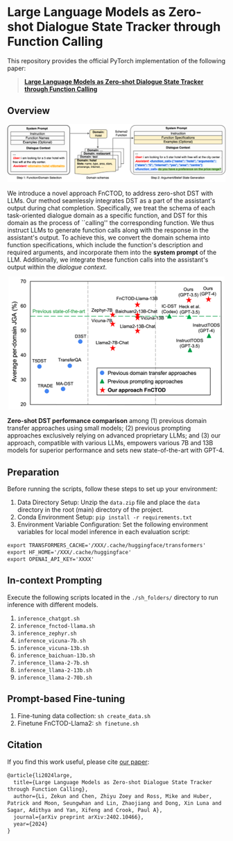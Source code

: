 # Large Language Models as Zero-shot Dialogue State Tracker through Function Calling
This repository provides the official PyTorch implementation of the following paper: 
> [**Large Language Models as Zero-shot Dialogue State Tracker through Function Calling**](https://arxiv.org/abs/2402.10466) <br>

## Overview
<p align="center"><img src="./pics/overview.png" alt="teaser" width="800px" /></p>

We introduce a novel approach FnCTOD, to address zero-shot DST with LLMs. Our method seamlessly integrates DST as a part of the assistant's output during chat completion. Specifically, we treat the schema of each task-oriented dialogue domain as a specific function, and DST for this domain as the process of ``calling'' the corresponding function. We thus instruct LLMs to generate function calls along with the response in the assistant's output. To achieve this, we convert the domain schema into function specifications, which include the function's description and required arguments, and incorporate them into the **system prompt** of the LLM. Additionally, we integrate these function calls into the assistant's output within the *dialogue context*.

<p align="center"><img src="./pics/crown-jewel.png" alt="teaser" width="500px" /></p>

**Zero-shot DST performance comparison** among (1) previous domain transfer approaches using small models; (2) previous prompting approaches exclusively relying on advanced proprietary LLMs; and (3) our approach, compatible with various LLMs, empowers various 7B and 13B models for superior performance and sets new state-of-the-art with GPT-4.

## Preparation
Before running the scripts, follow these steps to set up your environment:
1. Data Directory Setup: Unzip the `data.zip` file and place the `data` directory in the root (main) directory of the project.
2. Conda Environment Setup: `pip install -r requirements.txt`
3. Environment Variable Configuration: Set the following environment variables for local model inference in each evaluation script:
```
export TRANSFORMERS_CACHE='/XXX/.cache/huggingface/transformers'
export HF_HOME='/XXX/.cache/huggingface'
export OPENAI_API_KEY='XXXX'
```

## In-context Prompting
Execute the following scripts located in the `./sh_folders/` directory to run inference with different models.
   1. `inference_chatgpt.sh`
   2. `inference_fnctod-llama.sh`
   3. `inference_zephyr.sh`
   4. `inference_vicuna-7b.sh`
   5. `inference_vicuna-13b.sh`
   6. `inference_baichuan-13b.sh`
   7. `inference_llama-2-7b.sh`
   8. `inference_llama-2-13b.sh`
   9. `inference_llama-2-70b.sh`

## Prompt-based Fine-tuning

1. Fine-tuning data collection: `sh create_data.sh`
2. Finetune FnCTOD-Llama2: `sh finetune.sh`


## Citation
If you find this work useful, please cite [our paper](https://arxiv.org/abs/2402.10466):
```
@article{li2024large,
  title={Large Language Models as Zero-shot Dialogue State Tracker through Function Calling},
  author={Li, Zekun and Chen, Zhiyu Zoey and Ross, Mike and Huber, Patrick and Moon, Seungwhan and Lin, Zhaojiang and Dong, Xin Luna and Sagar, Adithya and Yan, Xifeng and Crook, Paul A},
  journal={arXiv preprint arXiv:2402.10466},
  year={2024}
}
```
